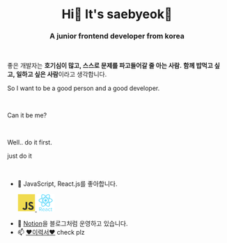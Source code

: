 <h1 align="center">Hi👋 It's saebyeok👋</h1>
<h3 align="center">A junior frontend developer from korea</h3>




<br>


좋은 개발자는  <b>호기심이 많고, 스스로 문제를 파고들어갈 줄 아는 사람.</b> <b>함께 밥먹고 싶고, 일하고 싶은 사람</b>이라고 생각합니다.

So I want to be a good person and a good developer.<p>

<br>


Can it be me?



<br>



Well.. do it first.<p>
just do it<p>
  
  
<!-- <p>&nbsp;<img align="center" src="https://github-readme-stats.vercel.app/api?username=chochoq&show_icons=true&locale=en&theme=tokyonight" alt="chochoq" /></p> -->





<br>


- 🌱 JavaScript, React.js를 좋아합니다.<p align="left"> <a href="https://developer.mozilla.org/en-US/docs/Web/JavaScript" target="_blank"> <img src="https://raw.githubusercontent.com/devicons/devicon/master/icons/javascript/javascript-original.svg" alt="javascript" width="40" height="40"/> </a> <a href="https://reactjs.org/" target="_blank"> <img src="https://raw.githubusercontent.com/devicons/devicon/master/icons/react/react-original-wordmark.svg" alt="react" width="40" height="40"/> </a> </p>
- 💬 <a href='http://devdawn.shop/'>Notion</a>을 블로그처럼 운영하고 있습니다.
- 📫 <a href='https://url.kr/sqrfju'>❤️이력서❤️</a> check plz
  

<!-- [![Top Langs](https://github-readme-stats.vercel.app/api/top-langs/?username=anuraghazra&layout=compact)](https://github.com/anuraghazra/github-readme-stats) -->



<!-- 
**chochoq/chochoq** is a ✨ _special_ ✨ repository because its `README.md` (this file) appears on your GitHub profile.

Here are some ideas to get you started:

- 🔭 I’m currently working on ...
- 🌱 I’m currently learning React, JavaScript.
- 👯 I’m looking to collaborate on ...
- 🤔 I’m looking for help with ...
- 💬 Ask me about ...
- 📫 How to reach me: ...
- 😄 Pronouns: ...
- ⚡ Fun fact: ...
 -->
